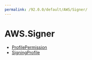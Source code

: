 ```yaml
---
permalink: /92.0.0/default/AWS/Signer/
---
```


# AWS.Signer



* [ProfilePermission](ProfilePermission.md)
* [SigningProfile](SigningProfile.md)